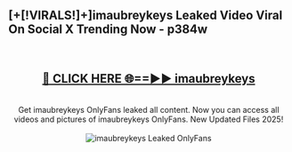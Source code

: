 <h2>[+[!VIRALS!]+]imaubreykeys Leaked Video Viral On Social X Trending Now - p384w</h2>
<br>
<div align="center">
<h2><a href="https://libra.edu.pl?imaubreykeys" rel="nofollow">🔴 CLICK HERE 🌐==►► imaubreykeys</a></h2>
<br>
Get imaubreykeys OnlyFans leaked all content. Now you can access all videos and pictures of imaubreykeys OnlyFans. New Updated Files 2025!
<br>
<br>
<a href="https://libra.edu.pl?imaubreykeys" rel="nofollow" data-target="animated-image.originalLink"><img src="https://i.ibb.co.com/WyWwxjT/player-gif2.gif" alt="imaubreykeys Leaked OnlyFans" style="max-width: 100%; display: inline-block;" data-target="animated-image.originalImage"></a>
</div>
<br>